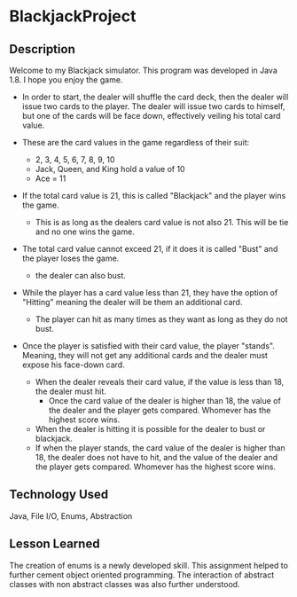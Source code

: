 
# BlackjackProject

## Description 
Welcome to my Blackjack simulator. This program was developed in Java 1.8. I hope you enjoy the game. 

 - In order to start, the dealer will shuffle the card deck, then the dealer will issue two cards to the player. The dealer will issue two cards to himself, but one of the cards will be face down, effectively veiling his total card value. 
 - These are the card values in the game regardless of their suit:
	 -  2, 3, 4, 5, 6, 7, 8, 9, 10
	 - Jack, Queen, and King  hold a value of 10
	 -  Ace = 11
- If the total card value is 21, this is called "Blackjack" and the player wins the game.
	- This is as long as the dealers card value is not also 21. This will be tie and no one wins the game.
	
- The total card value cannot exceed 21, if it does it is called "Bust" and the player loses the game. 
	- the dealer can also bust.
	
- While the player has a card value less than 21, they have the option of "Hitting" meaning the dealer will be them an additional card. 
	- The player can hit as many times as they want as long as they do not bust.
- Once the player is satisfied with their card value, the player "stands".  Meaning, they will not get any additional cards and the dealer must expose his face-down card. 
	- When the dealer reveals their card value, if the value is less than 18, the dealer must hit.
		- Once the card value of the dealer is higher than 18,  the value of the dealer and the player gets compared. Whomever has the highest score wins. 
	- When the dealer is hitting it is possible for the dealer to bust or blackjack.
	- If when the player stands, the card value of the dealer is higher than 18, the dealer does not have to hit, and the value of the dealer and the player gets compared. Whomever has the highest score wins.  
	

	
## Technology Used 
Java, File I/O, Enums, Abstraction 

## Lesson Learned 
The creation of enums is a newly developed skill. This assignment helped to further cement object oriented programming. The interaction of abstract classes with non abstract classes was also further understood.    
